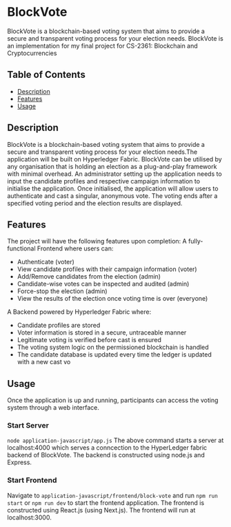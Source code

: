 # BlockVote

BlockVote is a blockchain-based voting system that aims to provide a secure and transparent voting process for your election needs. BlockVote is an implementation for my final project for CS-2361: Blockchain and Cryptocurrencies

## Table of Contents

- [Description](#description)
- [Features](#features)
- [Usage](#usage)

## Description

BlockVote is a blockchain-based voting system that aims to provide a secure and transparent voting process for your election needs.The application will be built on Hyperledger Fabric. BlockVote can be utilised by any organisation that is holding an election as a plug-and-play framework with minimal overhead. An administrator setting up the application needs to input the candidate profiles and respective campaign information to initialise the application. Once initialised, the application will allow users to authenticate and cast a singular, anonymous vote. The voting ends after a specified voting period and the election results are displayed.

## Features

The project will have the following features upon completion:
A fully-functional Frontend where users can:

- Authenticate (voter)
- View candidate profiles with their campaign information (voter)
- Add/Remove candidates from the election (admin)
- Candidate-wise votes can be inspected and audited (admin)
- Force-stop the election (admin)
- View the results of the election once voting time is over (everyone)

A Backend powered by Hyperledger Fabric where:

- Candidate profiles are stored
- Voter information is stored in a secure, untraceable manner
- Legitimate voting is verified before cast is ensured
- The voting system logic on the permissioned blockchain is handled
- The candidate database is updated every time the ledger is updated with a new cast vo

## Usage

Once the application is up and running, participants can access the voting system through a web interface.

### Start Server

`node application-javascript/app.js`
The above command starts a server at localhost:4000 which serves a conncection to the HyperLedger fabric backend of BlockVote. The backend is constructed using node.js and Express.

### Start Frontend

Navigate to `application-javascript/frontend/block-vote` and run `npm run start` or `npm run dev` to start the frontend application. The frontend is constructed using React.js (using Next.js). The frontend will run at localhost:3000.

